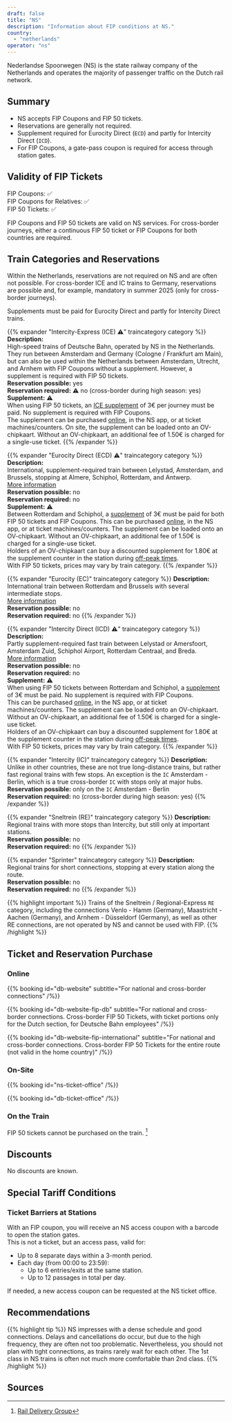 ```yaml
---
draft: false
title: "NS"
description: "Information about FIP conditions at NS."
country:
  - "netherlands"
operator: "ns"
---
```


Nederlandse Spoorwegen (NS) is the state railway company of the Netherlands and operates the majority of passenger traffic on the Dutch rail network.

## Summary

- NS accepts FIP Coupons and FIP 50 tickets.
- Reservations are generally not required.
- Supplement required for Eurocity Direct (`ECD`) and partly for Intercity Direct (`ICD`).
- For FIP Coupons, a gate-pass coupon is required for access through station gates.

## Validity of FIP Tickets

FIP Coupons: ✅ \
FIP Coupons for Relatives: ✅ \
FIP 50 Tickets: ✅

FIP Coupons and FIP 50 tickets are valid on NS services. For cross-border journeys, either a continuous FIP 50 ticket or FIP Coupons for both countries are required.

## Train Categories and Reservations

Within the Netherlands, reservations are not required on NS and are often not possible. For cross-border ICE and IC trains to Germany, reservations are possible and, for example, mandatory in summer 2025 (only for cross-border journeys).

Supplements must be paid for Eurocity Direct and partly for Intercity Direct trains.

{{% expander "Intercity-Express (ICE) ⚠️" traincategory category  %}}
**Description:** \
High-speed trains of Deutsche Bahn, operated by NS in the Netherlands. They run between Amsterdam and Germany (Cologne / Frankfurt am Main), but can also be used within the Netherlands between Amsterdam, Utrecht, and Arnhem with FIP Coupons without a supplement. However, a supplement is required with FIP 50 tickets. \
**Reservation possible:** yes \
**Reservation required:** ⚠️ no (cross-border during high season: yes) \
**Supplement:** ⚠️ \
When using FIP 50 tickets, an [ICE supplement](https://www.ns.nl/en/tickets/ice-supplement) of 3€ per journey must be paid. No supplement is required with FIP Coupons. \
The supplement can be purchased [online](https://www.ns.nl/en/tickets/ice-supplement), in the NS app, or at ticket machines/counters. On site, the supplement can be loaded onto an OV-chipkaart. Without an OV-chipkaart, an additional fee of 1.50€ is charged for a single-use ticket.
{{% /expander %}}

{{% expander "Eurocity Direct (ECD) ⚠️" traincategory category %}}
**Description:** \
International, supplement-required train between Lelystad, Amsterdam, and Brussels, stopping at Almere, Schiphol, Rotterdam, and Antwerp. \
[More information](https://www.nsinternational.com/en/trains/eurocity) \
**Reservation possible:** no \
**Reservation required:** no \
**Supplement:** ⚠️ \
Between Rotterdam and Schiphol, a [supplement](https://www.ns.nl/en/season-tickets/other/intercity-direct-supplement.html) of 3€ must be paid for both FIP 50 tickets and FIP Coupons.
This can be purchased [online](https://www.ns.nl/en/tickets/icd-supplement), in the NS app, or at ticket machines/counters. The supplement can be loaded onto an OV-chipkaart. Without an OV-chipkaart, an additional fee of 1.50€ is charged for a single-use ticket. \
Holders of an OV-chipkaart can buy a discounted supplement for 1.80€ at the supplement counter in the station during [off-peak times](https://www.ns.nl/en/travel-information/off-peak-hours.html). \
With FIP 50 tickets, prices may vary by train category.
{{% /expander %}}

{{% expander "Eurocity (EC)" traincategory category %}}
**Description:** \
International train between Rotterdam and Brussels with several intermediate stops. \
[More information](https://www.nsinternational.com/en/trains/eurocity) \
**Reservation possible:** no \
**Reservation required:** no
{{% /expander %}}

{{% expander "Intercity Direct (ICD) ⚠️" traincategory category %}}
**Description:** \
Partly supplement-required fast train between Lelystad or Amersfoort, Amsterdam Zuid, Schiphol Airport, Rotterdam Centraal, and Breda. \
[More information](https://www.ns.nl/en/travel-information/special-routes/Intercity-direct.html) \
**Reservation possible:** no \
**Reservation required:** no \
**Supplement:** ⚠️ \
When using FIP 50 tickets between Rotterdam and Schiphol, a [supplement](https://www.ns.nl/en/season-tickets/other/intercity-direct-supplement.html) of 3€ must be paid. No supplement is required with FIP Coupons. \
This can be purchased [online](https://www.ns.nl/en/tickets/icd-supplement), in the NS app, or at ticket machines/counters. The supplement can be loaded onto an OV-chipkaart. Without an OV-chipkaart, an additional fee of 1.50€ is charged for a single-use ticket. \
Holders of an OV-chipkaart can buy a discounted supplement for 1.80€ at the supplement counter in the station during [off-peak times](https://www.ns.nl/en/travel-information/off-peak-hours.html). \
With FIP 50 tickets, prices may vary by train category.
{{% /expander %}}

{{% expander "Intercity (IC)" traincategory category %}}
**Description:** \
Unlike in other countries, these are not true long-distance trains, but rather fast regional trains with few stops.
An exception is the `IC` Amsterdam - Berlin, which is a true cross-border `IC` with stops only at major hubs. \
**Reservation possible:** only on the `IC` Amsterdam - Berlin \
**Reservation required:** no (cross-border during high season: yes)
{{% /expander %}}

{{% expander "Sneltrein (RE)" traincategory category %}}
**Description:** \
Regional trains with more stops than Intercity, but still only at important stations. \
**Reservation possible:** no \
**Reservation required:** no
{{% /expander %}}

{{% expander "Sprinter" traincategory category %}}
**Description:** \
Regional trains for short connections, stopping at every station along the route. \
**Reservation possible:** no \
**Reservation required:** no
{{% /expander %}}

{{% highlight important %}}
Trains of the Sneltrein / Regional-Express `RE` category, including the connections Venlo - Hamm (Germany), Maastricht - Aachen (Germany), and Arnhem - Düsseldorf (Germany), as well as other RE connections, are not operated by NS and cannot be used with FIP.
{{% /highlight %}}

## Ticket and Reservation Purchase

### Online

{{% booking id="db-website"
    subtitle="For national and cross-border connections"
/%}}

{{% booking id="db-website-fip-db"
    subtitle="For national and cross-border connections. Cross-border FIP 50 Tickets, with ticket portions only for the Dutch section, for Deutsche Bahn employees"
/%}}

{{% booking id="db-website-fip-international"
    subtitle="For national and cross-border connections. Cross-border FIP 50 Tickets for the entire route (not valid in the home country)"
/%}}

### On-Site

{{% booking id="ns-ticket-office" /%}}

{{% booking id="db-ticket-office" /%}}

### On the Train

FIP 50 tickets cannot be purchased on the train. [^1]

## Discounts

No discounts are known.

## Special Tariff Conditions

### Ticket Barriers at Stations

With an FIP coupon, you will receive an NS access coupon with a barcode to open the station gates. \
This is not a ticket, but an access pass, valid for:

- Up to 8 separate days within a 3-month period.
- Each day (from 00:00 to 23:59):
  - Up to 6 entries/exits at the same station.
  - Up to 12 passages in total per day.

If needed, a new access coupon can be requested at the NS ticket office.

## Recommendations

{{% highlight tip %}}
NS impresses with a dense schedule and good connections. Delays and cancellations do occur, but due to the high frequency, they are often not too problematic. Nevertheless, you should not plan with tight connections, as trains rarely wait for each other. The 1st class in NS trains is often not much more comfortable than 2nd class.
{{% /highlight %}}

## Sources

[^1]: [Rail Delivery Group](https://www.raildeliverygroup.com/rst/europe-and-fip.html)
